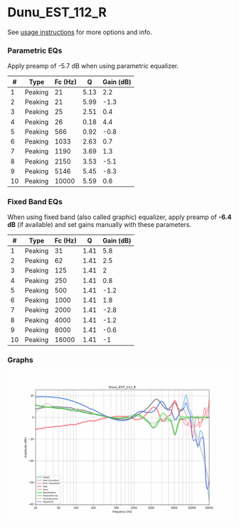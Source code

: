 # Dunu_EST_112_R
See [usage instructions](https://github.com/jaakkopasanen/AutoEq#usage) for more options and info.

### Parametric EQs
Apply preamp of -5.7 dB when using parametric equalizer.

|   # | Type    |   Fc (Hz) |    Q |   Gain (dB) |
|-----|---------|-----------|------|-------------|
|   1 | Peaking |        21 | 5.13 |         2.2 |
|   2 | Peaking |        21 | 5.99 |        -1.3 |
|   3 | Peaking |        25 | 2.51 |         0.4 |
|   4 | Peaking |        26 | 0.18 |         4.4 |
|   5 | Peaking |       566 | 0.92 |        -0.8 |
|   6 | Peaking |      1033 | 2.63 |         0.7 |
|   7 | Peaking |      1190 | 3.69 |         1.3 |
|   8 | Peaking |      2150 | 3.53 |        -5.1 |
|   9 | Peaking |      5146 | 5.45 |        -8.3 |
|  10 | Peaking |     10000 | 5.59 |         0.6 |

### Fixed Band EQs
When using fixed band (also called graphic) equalizer, apply preamp of **-6.4 dB** (if available) and set gains manually with these parameters.

|   # | Type    |   Fc (Hz) |    Q |   Gain (dB) |
|-----|---------|-----------|------|-------------|
|   1 | Peaking |        31 | 1.41 |         5.8 |
|   2 | Peaking |        62 | 1.41 |         2.5 |
|   3 | Peaking |       125 | 1.41 |         2   |
|   4 | Peaking |       250 | 1.41 |         0.8 |
|   5 | Peaking |       500 | 1.41 |        -1.2 |
|   6 | Peaking |      1000 | 1.41 |         1.8 |
|   7 | Peaking |      2000 | 1.41 |        -2.8 |
|   8 | Peaking |      4000 | 1.41 |        -1.2 |
|   9 | Peaking |      8000 | 1.41 |        -0.6 |
|  10 | Peaking |     16000 | 1.41 |        -1   |

### Graphs
![](./Dunu_EST_112_R.png)

